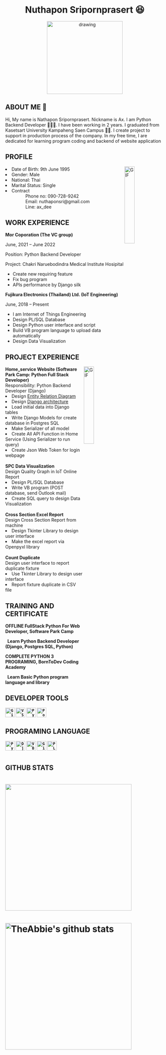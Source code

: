 
<h1 align="center">Nuthapon Sripornprasert 😆</h1>
<p align="center">
<img src="picture/my_picture.jpg" alt="drawing" width="240" height="230"/>
</p>

<h2>ABOUT ME 👋</h2>
<p>Hi, My name is Nathapon Sripornprasert. Nickname is Ax. I am Python Backend Developer 👩🏿‍💻. I have been working in 2 years. I graduated from Kasetsart University Kampaheng Saen Campus 👨‍🎓. I create project to support in production process of the company. In my free time, I are dedicated for learning program coding and backend of website application</p>


<h2>PROFILE</h2>
<img align="right" alt="GIF" src="https://raw.githubusercontent.com/rahul-jha98/rahul-jha98/main/techstack.gif" width="25%"/>
<li>Date of Birth: 9th June 1995</li>
<li>Gender: Male</li>
<li>National: Thai</li>
<li>Marital Status: Single</li>
<li>Contract
  <ul>
    <dd>Phone no: 090-728-9242</dd>
    <dd>Email: nuthaponsri@gmail.com</dd>
    <dd>Line: ax_dee</dd>
  </ul>
</li>
  
<h2>WORK EXPERIENCE</h2>
<b>Mor Coporation (The VC group)</b>
<p style="padding:none">June, 2021 – June 2022</p>
<p>Position: Python Backend Developer</p>
<p>Project: Chakri Naruebodindra Medical Institute Hosipital</p>
<ul>
  <li>Create new requiring feature</li>
  <li>Fix bug program</li>
  <li>APIs performance by Django silk</li>
</ul>

<b>Fujikura Electronics (Thailand) Ltd.  (IoT Engineering)</b>
<p>June, 2018 – Present</p>
<ul>
  <li>I am Internet of Things Engineering</li>
  <li>Design PL/SQL Database</li>
  <li>Design Python user interface and script</li>
  <li>Build VB program language to upload data automatically</li>
  <li>Design Data Visualization</li>
</ul>
    

<h2>PROJECT EXPERIENCE</h2>
<img align="right" alt="GIF" src="https://github.com/abhisheknaiidu/abhisheknaiidu/blob/master/code.gif" width="25%"/>
<div>
  <b>Home_service Website (Software Park Camp: Python Full Stack Developer)</b><br/>
  Responsibility: Python Backend Developer (Django)
    <li>Design <a href="picture/ERD Diagram.png">Entity Relation Diagram</a></li>
    <li>Design <a href="picture/Architecture.png">Django architecture</a></li>
    <li>Load initial data into Django tables</li>
    <li>Write Django Models for create database in Postgres SQL</li>
    <li>Make Serializer of all model</li>
    <li>Create All API Function in Home Service (Using Serializer to run query)</li>
    <li>Create Json Web Token for login webpage</li>
</div>
<br/>
<div>
<b>SPC Data Visualization</b><br/>
Design Quality Graph in IoT Online Report
   <li>Design PL/SQL Database</li>
   <li>Write VB program (POST database, send Outlook mail)</li>
   <li>Create SQL query to design Data Visualization</li>
</div>
<br/>
<div>
<b>Cross Section Excel Report</b><br/>
Design Cross Section Report from machine
   <li>Design Tkinter Library to design user interface</li>
   <li>Make the excel report via Openpyxl library</li>
</div>
<br>
<div>
<b>Count Duplicate</b><br/>
Design user interface to report duplicate fixture
   <li>Use Tkinter Library to design user interface</li>
   <li>Report fixture duplicate in CSV file</li>
</div>

<h2>TRAINING AND CERTIFICATE</h2>
<b>OFFLINE FullStack Python For Web Developer, Software Park Camp<br>
<p>&nbsp;&nbsp;Learn Python Backend Developer (Django, Postgres SQL, Python)</p>
<b>COMPLETE PYTHON 3 PROGRAMING, BornToDev Coding Academy<br>
<p>&nbsp;&nbsp;Learn Basic Python program language and library</p>

<h2>DEVELOPER TOOLS</h2>
<code><img height="30" src="picture/git.png" title="Git Bash"></code>
<code><img height="30" src="picture/vscode.png" title="VS Code"></code>
<code><img height="30" src="picture/vscode.png" title="PyCharm"></code>
<code><img height="30" src="picture/postgresql.png" title="Postgres SQL"></code>

<h2>PROGRAMING LANGUAGE</h2>
<code><img height="30" src="picture/python.png" title="Python"></code>
<code><img height="30" src="picture/django-logo-negative.png" title="Django"></code>
<code><img height="30" src="picture/vbnet.png" title="VB.net"></code>
<code><img height="30" src="picture/github.png" title="GitHub"></code>
<code><img height="30" src="picture/PLSQL.jpg" title="PL/SQL"></code>

# <h2>GITHUB STATS</h2>
# <img align="center" src="https://github-readme-stats.vercel.app/api/top-langs/?username=Nathapons&layout=compact&theme=material-palenight" width="400px"/>
# <img align="center" src="https://github-readme-stats.vercel.app/api?username=Nathapons&show_icons=true&include_all_commits=true&theme=radical" alt="TheAbbie's github stats" width="400px" />
